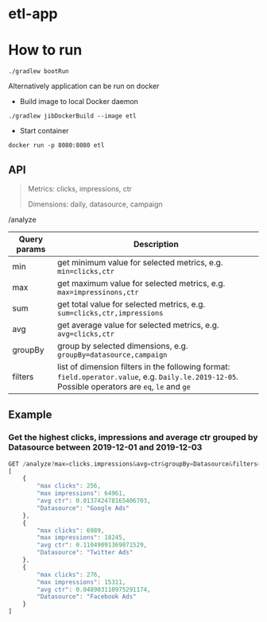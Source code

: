 # etl-app

# How to run


```
./gradlew bootRun
```

Alternatively application can be run on docker

- Build image to local Docker daemon
```
./gradlew jibDockerBuild --image etl
```
- Start container
```
docker run -p 8080:8080 etl
```

## API
> Metrics: clicks, impressions, ctr
> 
> Dimensions: daily, datasource, campaign


/analyze 

| Query params | Description |
| --- | --- |
| min | get minimum value for selected metrics, e.g. `min=clicks,ctr`  |
| max | get maximum value for selected metrics, e.g. `max=impressinons,ctr`  |
| sum | get total value for selected metrics, e.g. `sum=clicks,ctr,impressions`  |
| avg | get average value for selected metrics, e.g. `avg=clicks,ctr`  |
| groupBy | group by selected dimensions, e.g. `groupBy=datasource,campaign`  |
| filters | list of dimension filters in the following format: `field.operator.value`, e.g. `Daily.le.2019-12-05`. Possible operators are `eq`, `le` and `ge`   |

## Example

### Get the highest clicks, impressions and average ctr grouped by Datasource between 2019-12-01 and 2019-12-03
```javascript
GET /analyze?max=clicks,impressions&avg=ctr&groupBy=Datasource&filters=Daily.ge.2019-12-01&filters=Daily.le.2019-12-30
[
    {
        "max clicks": 256,
        "max impressions": 64961,
        "avg ctr": 0.013742478165406703,
        "Datasource": "Google Ads"
    },
    {
        "max clicks": 6989,
        "max impressions": 18245,
        "avg ctr": 0.11049091369871529,
        "Datasource": "Twitter Ads"
    },
    {
        "max clicks": 276,
        "max impressions": 15311,
        "avg ctr": 0.048903110975291174,
        "Datasource": "Facebook Ads"
    }
]
```

